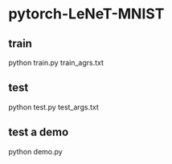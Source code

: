 # pytorch-LeNeT-MNIST

## train
python train.py train_agrs.txt

## test
python test.py test_args.txt

## test a demo
python demo.py
